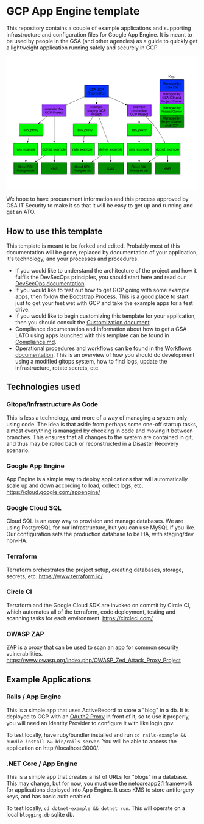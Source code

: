 # GCP App Engine template
This repository contains a couple of example applications and
supporting infrastructure and configuration files for Google App Engine.
It is meant to be used by people in the GSA (and other agencies)
as a guide to quickly get a lightweight application running
safely and securely in GCP.

![diagram of gcp org, project, apps, and services](gcp_diagram.png)

We hope to have procurement information and this process approved by
GSA IT Security to make it so that it will be easy to get
up and running and get an ATO.  

## How to use this template

This template is meant to be forked and edited.  Probably most of this
documentation will be gone, replaced by documentation of your application,
it's technology, and your processes and procedures.

* If you would like to understand the architecture of the project and how it
  fulfils the DevSecOps principles, you should start here and read our
  [DevSecOps documentation](DEVSECOPS.md).
* If you would like to test out how to get GCP going with some example apps,
  then follow the [Bootstrap Process](Bootstrap.md).  This is a good place to
  start just to get your feet wet with GCP and take the example apps for a
  test drive.
* If you would like to begin customizing this template for your application,
  then you should consult the [Customization document](Customize.md).
* Compliance documentation and information about how to get a GSA LATO using
  apps launched with this template can be
  found in [Compliance.md](Compliance.md).
* Operational procedures and workflows can be found in the 
  [Workflows documentation](Workflows.md).  This is an overview of how you
  should do development using a modified gitops system, how to find logs,
  update the infrastructure, rotate secrets, etc.


## Technologies used

### Gitops/Infrastructure As Code

This is less a technology, and more of a way of managing a system only using
code.  The idea is that aside from perhaps some one-off startup tasks, almost
everything is managed by checking in code and moving it between branches.
This ensures that all changes to the system are contained in git, and thus
may be rolled back or reconstructed in a Disaster Recovery scenario.

### Google App Engine
App Engine is a simple way to deploy applications that will automatically scale
up and down according to load, collect logs, etc.  https://cloud.google.com/appengine/

### Google Cloud SQL
Cloud SQL is an easy way to provision and manage databases.  We are using PostgreSQL
for our infrastructure, but you can use MySQL if you like.  Our configuration sets the
production database to be HA, with staging/dev non-HA.

### Terraform
Terraform orchestrates the project setup, creating databases, storage,
secrets, etc.  https://www.terraform.io/

### Circle CI
Terraform and the Google Cloud SDK are invoked on commit by Circle CI, which
automates all of the terraform, code deployment, testing and scanning tasks
for each environment.  https://circleci.com/

### OWASP ZAP
ZAP is a proxy that can be used to scan an app for common security vulnerabilities.
https://www.owasp.org/index.php/OWASP_Zed_Attack_Proxy_Project

## Example Applications

### Rails / App Engine
This is a simple app that uses ActiveRecord to store a "blog" in a db.
It is deployed to GCP with an [OAuth2 Proxy](https://github.com/pusher/oauth2_proxy)
in front of it, so to use it properly, you will need an Identity Provider
to configure it with like login.gov.

To test locally, have ruby/bundler installed and 
run `cd rails-example && bundle install && bin/rails server`.  You will be able
to access the application on http://localhost:3000/.

### .NET Core / App Engine
This is a simple app that creates a list of URLs for "blogs" in a database.  
This may change, but for now, you must use the netcoreapp2.1
framework for applications deployed into App Engine.  It uses KMS to store
antiforgery keys, and has basic auth enabled.

To test locally, `cd dotnet-example && dotnet run`.
This will operate on a local `blogging.db` sqlite db.
